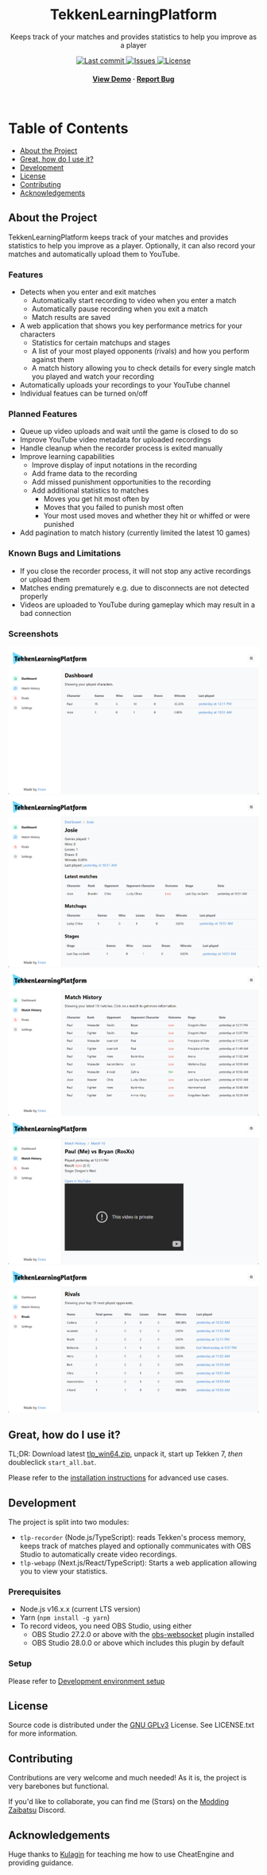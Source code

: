 <div align="center">
  <h1>TekkenLearningPlatform</h1>
  <p>Keeps track of your matches and provides statistics to help you improve as a player</p>
  
  <a href="https://github.com/marcelherd/TekkenLearningPlatform/commits/master">
    <img src="https://img.shields.io/github/last-commit/marcelherd/TekkenLearningPlatform" alt="Last commit" />
  </a>
  <a href="https://github.com/marcelherd/TekkenLearningPlatform/issues/">
    <img src="https://img.shields.io/github/issues/marcelherd/TekkenLearningPlatform" alt="Issues" />
  </a>
  <a href="https://github.com/marcelherd/TekkenLearningPlatform/blob/master/LICENSE.txt">
    <img src="https://img.shields.io/github/license/marcelherd/TekkenLearningPlatform" alt="License" />
  </a>
   
<h4>
    <a href="https://www.youtube.com/watch?v=TAY12rH-hs4">View Demo</a>
  <span> · </span>
    <a href="https://github.com/marcelherd/TekkenLearningPlatform/issues/">Report Bug</a>
  </h4>
</div>

<br />

# Table of Contents

- [About the Project](#about-the-project)
- [Great, how do I use it?](#great-how-do-i-use-it)
- [Development](#development)
- [License](#license)
- [Contributing](#contributing)
- [Acknowledgements](#acknowledgements)

## About the Project

TekkenLearningPlatform keeps track of your matches and provides statistics to help you improve as a player. Optionally, it can also record your matches and automatically upload them to YouTube.

### Features

- Detects when you enter and exit matches
  - Automatically start recording to video when you enter a match
  - Automatically pause recording when you exit a match
  - Match results are saved
- A web application that shows you key performance metrics for your characters
  - Statistics for certain matchups and stages
  - A list of your most played opponents (rivals) and how you perform against them
  - A match history allowing you to check details for every single match you played and watch your recording
- Automatically uploads your recordings to your YouTube channel
- Individual featues can be turned on/off

### Planned Features

- Queue up video uploads and wait until the game is closed to do so
- Improve YouTube video metadata for uploaded recordings
- Handle cleanup when the recorder process is exited manually
- Improve learning capabilities
  - Improve display of input notations in the recording
  - Add frame data to the recording
  - Add missed punishment opportunities to the recording
  - Add additional statistics to matches
    - Moves you get hit most often by
    - Moves that you failed to punish most often
    - Your most used moves and whether they hit or whiffed or were punished
- Add pagination to match history (currently limited the latest 10 games)

### Known Bugs and Limitations

- If you close the recorder process, it will not stop any active recordings or upload them
- Matches ending prematurely e.g. due to disconnects are not detected properly
- Videos are uploaded to YouTube during gameplay which may result in a bad connection

### Screenshots

<img src="https://raw.githubusercontent.com/marcelherd/TekkenLearningPlatform/master/docs/dashboard.png" alt="Dashboard" />
<img src="https://raw.githubusercontent.com/marcelherd/TekkenLearningPlatform/master/docs/character_detail.png" alt="Character Statistics" />
<img src="https://raw.githubusercontent.com/marcelherd/TekkenLearningPlatform/master/docs/match_history.png" alt="Match History" />
<img src="https://raw.githubusercontent.com/marcelherd/TekkenLearningPlatform/master/docs/match_detail.png" alt="Match Details" />
<img src="https://raw.githubusercontent.com/marcelherd/TekkenLearningPlatform/master/docs/rivals.png" alt="Rivals" />

## Great, how do I use it?

TL;DR: Download latest [tlp_win64.zip](https://github.com/marcelherd/TekkenLearningPlatform/releases), unpack it, start up Tekken 7, *then* doubleclick `start_all.bat`.

Please refer to the [installation instructions](https://github.com/marcelherd/TekkenLearningPlatform/wiki/User-Guide#installation) for advanced use cases.

## Development

The project is split into two modules:

- `tlp-recorder` (Node.js/TypeScript): reads Tekken's process memory, keeps track of matches played and optionally communicates with OBS Studio to automatically create video recordings.
-  `tlp-webapp` (Next.js/React/TypeScript): Starts a web application allowing you to view your statistics.

### Prerequisites

- Node.js v16.x.x (current LTS version)
- Yarn (`npm install -g yarn`) 
- To record videos, you need OBS Studio, using either
  - OBS Studio 27.2.0 or above with the [obs-websocket](https://github.com/obsproject/obs-websocket/releases/tag/5.0.0-beta1) plugin installed
  - OBS Studio 28.0.0 or above which includes this plugin by default

### Setup

Please refer to [Development environment setup](https://github.com/marcelherd/TekkenLearningPlatform/wiki/Development#development-environment-setup)

## License

Source code is distributed under the [GNU GPLv3](https://choosealicense.com/licenses/gpl-3.0/) License. See LICENSE.txt for more information.

## Contributing

Contributions are very welcome and much needed! As it is, the project is very barebones but functional.

If you'd like to collaborate, you can find me (Sταrs) on the [Modding Zaibatsu](https://discord.gg/nCAeJE4z5U) Discord.

## Acknowledgements

Huge thanks to [Kulagin](https://github.com/KulaGGin) for teaching me how to use CheatEngine and providing guidance.
